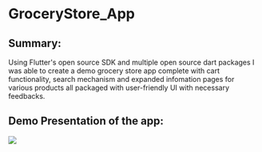# GroceryStore_App
## Summary:
Using Flutter's open source SDK and multiple open source dart packages I was able to create a demo grocery store app complete with cart functionality, search mechanism and expanded infomation pages for various products all packaged with user-friendly UI with necessary feedbacks. 

## Demo Presentation of the app:
<img src="https://github.com/DAN-329/GroceryStore_FlutterApp/blob/master/My%20Video1.gif"/>

